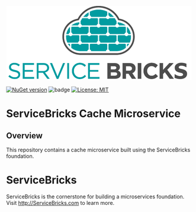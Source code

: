 ![ServiceBricks Logo](https://github.com/holomodular/ServiceBricks/blob/main/Logo.png)  

[![NuGet version](https://badge.fury.io/nu/ServiceBricks.Cache.svg)](https://badge.fury.io/nu/ServiceBricks.Cache)
![badge](https://img.shields.io/endpoint?url=https://gist.githubusercontent.com/holomodular-support/a4914be5332dc8c9536889edf1f00ace/raw/servicebrickscache-codecoverage.json)
[![License: MIT](https://img.shields.io/badge/License-MIT-blue.svg)](https://opensource.org/licenses/MIT)

# ServiceBricks Cache Microservice

## Overview

This repository contains a cache microservice built using the ServiceBricks foundation.

# ServiceBricks

ServiceBricks is the cornerstone for building a microservices foundation.
Visit http://ServiceBricks.com to learn more.

